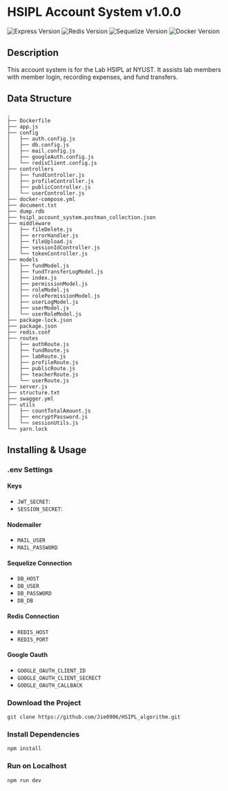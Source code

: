 # HSIPL Account System v1.0.0

![Express Version](https://img.shields.io/badge/Express-4.17.1-green.svg)
![Redis Version](https://img.shields.io/badge/Redis-%5E4.6.13-red.svg)
![Sequelize Version](https://img.shields.io/badge/Sequelize-%5E6.15.0-yellow.svg)
![Docker Version](https://img.shields.io/badge/Docker-24.0.2-blue.svg)

## Description

This account system is for the Lab HSIPL at NYUST. It assists lab members with member login, recording expenses, and fund transfers.

## Data Structure

```plaintext
.
├── Dockerfile
├── app.js
├── config
│   ├── auth.config.js
│   ├── db.config.js
│   ├── mail.config.js
│   ├── googleAuth.config.js
│   └── redisClient.config.js
├── controllers
│   ├── fundController.js
│   ├── profileController.js
│   ├── publicController.js
│   └── userController.js
├── docker-compose.yml
├── document.txt
├── dump.rdb
├── hsipl_account_system.postman_collection.json
├── middleware
│   ├── fileDelete.js
│   ├── errorHandler.js
│   ├── fileUpload.js
│   ├── sessionIdController.js
│   └── tokenController.js
├── models
│   ├── fundModel.js
│   ├── fundTransferLogModel.js
│   ├── index.js
│   ├── permissionModel.js
│   ├── roleModel.js
│   ├── rolePermissionModel.js
│   ├── userLogModel.js
│   ├── userModel.js
│   └── userRoleModel.js
├── package-lock.json
├── package.json
├── redis.conf
├── routes
│   ├── authRoute.js
│   ├── fundRoute.js
│   ├── labRoute.js
│   ├── profileRoute.js
│   ├── publicRoute.js
│   ├── teacherRoute.js
│   └── userRoute.js
├── server.js
├── structure.txt
├── swagger.yml
├── utils
│   ├── countTotalAmount.js
│   ├── encryptPassword.js
│   └── sessionUtils.js
└── yarn.lock
```

## Installing & Usage

### .env Settings

#### Keys

- `JWT_SECRET`: 
- `SESSION_SECRET`: 

#### Nodemailer 

- `MAIL_USER`
- `MAIL_PASSWORD`

#### Sequelize Connection 

- `DB_HOST`
- `DB_USER`
- `DB_PASSWORD`
- `DB_DB`

#### Redis Connection 
- `REDIS_HOST`
- `REDIS_PORT`

#### Google Oauth 
- `GOOGLE_OAUTH_CLIENT_ID`
- `GOOGLE_OAUTH_CLIENT_SECRECT`
- `GOOGLE_OAUTH_CALLBACK`

### Download the Project

```git clone https://github.com/Jie0906/HSIPL_algorithm.git```

### Install Dependencies

```npm install```


### Run on Localhost

```npm run dev```




